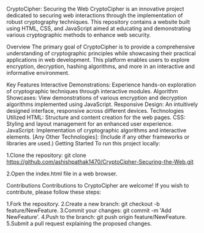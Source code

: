 CryptoCipher: Securing the Web
CryptoCipher is an innovative project dedicated to securing web interactions through the implementation of robust cryptography techniques. This repository contains a website built using HTML, CSS, and JavaScript aimed at educating and demonstrating various cryptographic methods to enhance web security.

Overview
The primary goal of CryptoCipher is to provide a comprehensive understanding of cryptographic principles while showcasing their practical applications in web development. This platform enables users to explore encryption, decryption, hashing algorithms, and more in an interactive and informative environment.

Key Features
Interactive Demonstrations: Experience hands-on exploration of cryptographic techniques through interactive modules.
Algorithm Showcases: View demonstrations of various encryption and decryption algorithms implemented using JavaScript.
Responsive Design: An intuitively designed interface, responsive across different devices.
Technologies Utilized
HTML: Structure and content creation for the web pages.
CSS: Styling and layout management for an enhanced user experience.
JavaScript: Implementation of cryptographic algorithms and interactive elements.
[Any Other Technologies]: (Include if any other frameworks or libraries are used.)
Getting Started
To run this project locally:

1.Clone the repository:
  git clone https://github.com/ashishpathak1470/CryptoCipher-Securing-the-Web.git

2.Open the index.html file in a web browser.

Contributions
Contributions to CryptoCipher are welcome! If you wish to contribute, please follow these steps:

1.Fork the repository.
2.Create a new branch: git checkout -b feature/NewFeature.
3.Commit your changes: git commit -m 'Add NewFeature'.
4.Push to the branch: git push origin feature/NewFeature.
5.Submit a pull request explaining the proposed changes.
